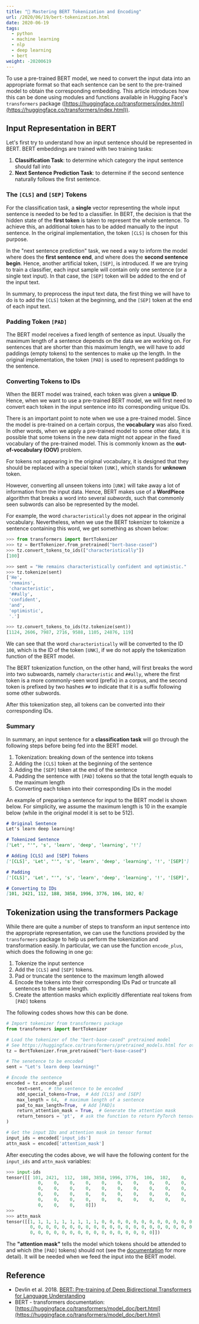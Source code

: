 ```yaml
---
title: "🤖 Mastering BERT Tokenization and Encoding"
url: /2020/06/19/bert-tokenization.html
date: 2020-06-19
tags:
  - python
  - machine learning
  - nlp
  - deep learning
  - bert
weight: -20200619
---
```


To use a pre-trained BERT model, we need to convert the input data into an appropriate format so that each sentence can be sent to the pre-trained model to obtain the corresponding embedding. This article introduces how this can be done using modules and functions available in Hugging Face's `transformers` package ([https://huggingface.co/transformers/index.html](https://huggingface.co/transformers/index.html)).

<!--more-->

## Input Representation in BERT

Let's first try to understand how an input sentence should be represented in BERT. BERT embeddings are trained with two training tasks:
1. **Classification Task**: to determine which category the input sentence should fall into
2. **Next Sentence Prediction Task**: to determine if the second sentence naturally follows the first sentence.

### The `[CLS]` and `[SEP]` Tokens

For the classification task, a **single** vector representing the whole input sentence is needed to be fed to a classifier. In BERT, the decision is that the hidden state of the **first token** is taken to represent the whole sentence. To achieve this, an additional token has to be added manually to the input sentence. In the original implementation, the token `[CLS]` is chosen for this purpose.

In the "next sentence prediction" task, we need a way to inform the model where does the **first sentence end**, and where does the **second sentence begin**. Hence, another artificial token, `[SEP]`, is introduced. If we are trying to train a classifier, each input sample will contain only one sentence (or a single text input). In that case, the `[SEP]` token will be added to the end of the input text.

In summary, to preprocess the input text data, the first thing we will have to do is to add the `[CLS]` token at the beginning, and the `[SEP]` token at the end of each input text.

### Padding Token `[PAD]`

The BERT model receives a fixed length of sentence as input. Usually the maximum length of a sentence depends on the data we are working on. For sentences that are shorter than this maximum length, we will have to add paddings (empty tokens) to the sentences to make up the length. In the original implementation, the token `[PAD]` is used to represent paddings to the sentence.

### Converting Tokens to IDs

When the BERT model was trained, each token was given a **unique ID**. Hence, when we want to use a pre-trained BERT model, we will first need to convert each token in the input sentence into its corresponding unique IDs.

There is an important point to note when we use a pre-trained model. Since the model is pre-trained on a certain corpus, the **vocabulary** was also fixed. In other words, when we apply a pre-trained model to some other data, it is possible that some tokens in the new data might not appear in the fixed vocabulary of the pre-trained model. This is commonly known as the **out-of-vocabulary (OOV)** problem.

For tokens not appearing in the original vocabulary, it is designed that they should be replaced with a special token `[UNK]`, which stands for **unknown** token.

However, converting all unseen tokens into `[UNK]` will take away a lot of information from the input data. Hence, BERT makes use of a **WordPiece** algorithm that breaks a word into several *subwords*, such that commonly seen subwords can also be represented by the model.

For example, the word `characteristically` does not appear in the original vocabulary. Nevertheless, when we use the BERT tokenizer to tokenize a sentence containing this word, we get something as shown below:

```python
>>> from transformers import BertTokenizer
>>> tz = BertTokenizer.from_pretrained("bert-base-cased")
>>> tz.convert_tokens_to_ids(["characteristically"])
[100]

>>> sent = "He remains characteristically confident and optimistic."
>>> tz.tokenize(sent)
['He',
 'remains',
 'characteristic',
 '##ally',
 'confident',
 'and',
 'optimistic',
 '.']

>>> tz.convert_tokens_to_ids(tz.tokenize(sent))
[1124, 2606, 7987, 2716, 9588, 1105, 24876, 119]
```

We can see that the word `characteristically` will be converted to the ID `100`, which is the ID of the token `[UNK]`, if we do not apply the tokenization function of the BERT model.

The BERT tokenization function, on the other hand, will first breaks the word into two subwoards, namely `characteristic` and `##ally`, where the first token is a more commonly-seen word (prefix) in a corpus, and the second token is prefixed by two hashes `##` to indicate that it is a suffix following some other subwords.

After this tokenization step, all tokens can be converted into their corresponding IDs.


### Summary

In summary, an input sentence for a **classification task** will go through the following steps before being fed into the BERT model.

1. Tokenization: breaking down of the sentence into tokens
2. Adding the `[CLS]` token at the beginning of the sentence
3. Adding the `[SEP]` token at the end of the sentence
4. Padding the sentence with `[PAD]` tokens so that the total length equals to the maximum length
5. Converting each token into their corresponding IDs in the model

An example of preparing a sentence for input to the BERT model is shown below. For simplicity, we assume the maximum length is 10 in the example below (while in the original model it is set to be 512).

```markdown
# Original Sentence
Let's learn deep learning!

# Tokenized Sentence
['Let', "'", 's', 'learn', 'deep', 'learning', '!']

# Adding [CLS] and [SEP] Tokens
['[CLS]', 'Let', "'", 's', 'learn', 'deep', 'learning', '!', '[SEP]']

# Padding
['[CLS]', 'Let', "'", 's', 'learn', 'deep', 'learning', '!', '[SEP]', '[PAD]']

# Converting to IDs
[101, 2421, 112, 188, 3858, 1996, 3776, 106, 102, 0]
```


## Tokenization using the transformers Package

While there are quite a number of steps to transform an input sentence into the appropriate representation, we can use the functions provided by the `transformers` package to help us perform the tokenization and transformation easily. In particular, we can use the function `encode_plus`, which does the following in one go:

1. Tokenize the input sentence
2. Add the `[CLS]` and `[SEP]` tokens.
3. Pad or truncate the sentence to the maximum length allowed
4. Encode the tokens into their corresponding IDs
Pad or truncate all sentences to the same length.
5. Create the attention masks which explicitly differentiate real tokens from `[PAD]` tokens

The following codes shows how this can be done.

```python
# Import tokenizer from transformers package
from transformers import BertTokenizer

# Load the tokenizer of the "bert-base-cased" pretrained model
# See https://huggingface.co/transformers/pretrained_models.html for other models
tz = BertTokenizer.from_pretrained("bert-base-cased")

# The senetence to be encoded
sent = "Let's learn deep learning!"

# Encode the sentence
encoded = tz.encode_plus(
    text=sent,  # the sentence to be encoded
    add_special_tokens=True,  # Add [CLS] and [SEP]
    max_length = 64,  # maximum length of a sentence
    pad_to_max_length=True,  # Add [PAD]s
    return_attention_mask = True,  # Generate the attention mask
    return_tensors = 'pt',  # ask the function to return PyTorch tensors
)

# Get the input IDs and attention mask in tensor format
input_ids = encoded['input_ids']
attn_mask = encoded['attention_mask']
```

After executing the codes above, we will have the following content for the `input_ids` and `attn_mask` variables:

```python
>>> input-ids
tensor([[ 101, 2421,  112,  188, 3858, 1996, 3776,  106,  102,    0,    0,    0,
            0,    0,    0,    0,    0,    0,    0,    0,    0,    0,    0,    0,
            0,    0,    0,    0,    0,    0,    0,    0,    0,    0,    0,    0,
            0,    0,    0,    0,    0,    0,    0,    0,    0,    0,    0,    0,
            0,    0,    0,    0,    0,    0,    0,    0,    0,    0,    0,    0,
            0,    0,    0,    0]])
>>>
>>> attn_mask
tensor([[1, 1, 1, 1, 1, 1, 1, 1, 1, 0, 0, 0, 0, 0, 0, 0, 0, 0, 0, 0, 0, 0, 0, 0,
         0, 0, 0, 0, 0, 0, 0, 0, 0, 0, 0, 0, 0, 0, 0, 0, 0, 0, 0, 0, 0, 0, 0, 0,
         0, 0, 0, 0, 0, 0, 0, 0, 0, 0, 0, 0, 0, 0, 0, 0]])
```

The **"attention mask"** tells the model which tokens should be attended to and which (the `[PAD]` tokens) should not (see the [documentation](https://huggingface.co/transformers/glossary.html#attention-mask) for more detail). It will be needed when we feed the input into the BERT model.


## Reference

- Devlin et al. 2018. [BERT: Pre-training of Deep Bidirectional Transformers for Language Understanding](https://arxiv.org/abs/1810.04805)
- BERT - transformers documentation: [https://huggingface.co/transformers/model_doc/bert.html](https://huggingface.co/transformers/model_doc/bert.html)


